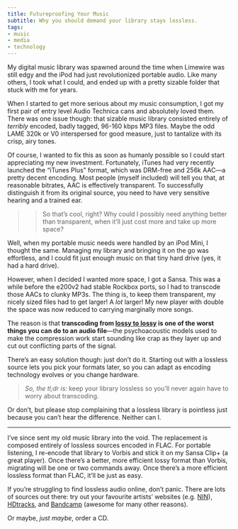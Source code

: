 ```yaml
---
title: Futureproofing Your Music
subtitle: Why you should demand your library stays lossless.
tags:
- music
- media
- technology
---
```


My digital music library was spawned around the time when Limewire was still
edgy and the iPod had just revolutionized portable audio. Like many others, I
took what I could, and ended up with a pretty sizable folder that stuck with me
for years.

When I started to get more serious about my music consumption, I got my first
pair of entry level Audio Technica cans and absolutely loved them. There was
one issue though: that sizable music library consisted entirely of *terribly*
encoded, badly tagged, 96-160 kbps MP3 files. Maybe the odd LAME 320k or V0
interspersed for good measure, just to tantalize with its crisp, airy tones.

Of course, I wanted to fix this as soon as humanly possible so I could start
appreciating my new investment. Fortunately, iTunes had very recently launched
the “iTunes Plus” format, which was DRM-free and 256k AAC—a pretty decent
encoding. Most people (myself included) will tell you that, at reasonable
bitrates, AAC is effectively transparent. To successfully distinguish it from
its original source, you need to have very sensitive hearing and a trained ear.

> > So that’s cool, right? Why could I possibly need anything better than
> > transparent, when it’ll just cost more and take up more space?

Well, when my portable music needs were handled by an iPod Mini, I thought the
same. Managing my library and bringing it on the go was effortless, and I could
fit just enough music on that tiny hard drive (yes, it had a hard drive).

However, when I decided I wanted more space, I got a Sansa. This was a while
before the e200v2 had stable Rockbox ports, so I had to transcode those AACs to
clunky MP3s. The thing is, to keep them transparent, my nicely sized files had
to get larger! A *lot* larger! My new player with double the space was now
reduced to carrying marginally more songs.

The reason is that **transcoding from [lossy to lossy] is one of the worst things
you can do to an audio file**—the psychoacoustic models used to make the
compression work start sounding like crap as they layer up and cut out
conflicting parts of the signal.

[lossy to lossy]: http://wiki.hydrogenaudio.org/index.php?title=Transcoding#Lossy-to-lossy_transcoding

There’s an easy solution though: just don’t do it. Starting out with a lossless
source lets you pick your formats later, so you can adapt as encoding
technology evolves or you change hardware.

> *So, the tl;dr is:* keep your library lossless so you’ll never again have to worry about transcoding.

Or don’t, but please stop complaining that a lossless library is pointless just
because you can’t hear the difference. Neither can I.

- - -

I’ve since sent my old music library into the void. The replacement is composed
entirely of lossless sources encoded in FLAC. For portable listening, I
re-encode that library to Vorbis and stick it on my Sansa Clip+ (a great
player). Once there’s a better, more efficient lossy format than Vorbis,
migrating will be one or two commands away. Once there’s a more efficient
lossless format than FLAC, it’ll be just as easy.

If you’re struggling to find lossless audio online, don’t panic. There are lots
of sources out there: try out your favourite artists’ websites (e.g. [NIN]),
[HDtracks], and [Bandcamp]  (awesome for many other reasons).

[NIN]: http://dl.nin.com/theslip/signup
[HDtracks]: https://www.hdtracks.com/
[Bandcamp]: http://bandcamp.com/

Or maybe, *just maybe*, order a CD.

